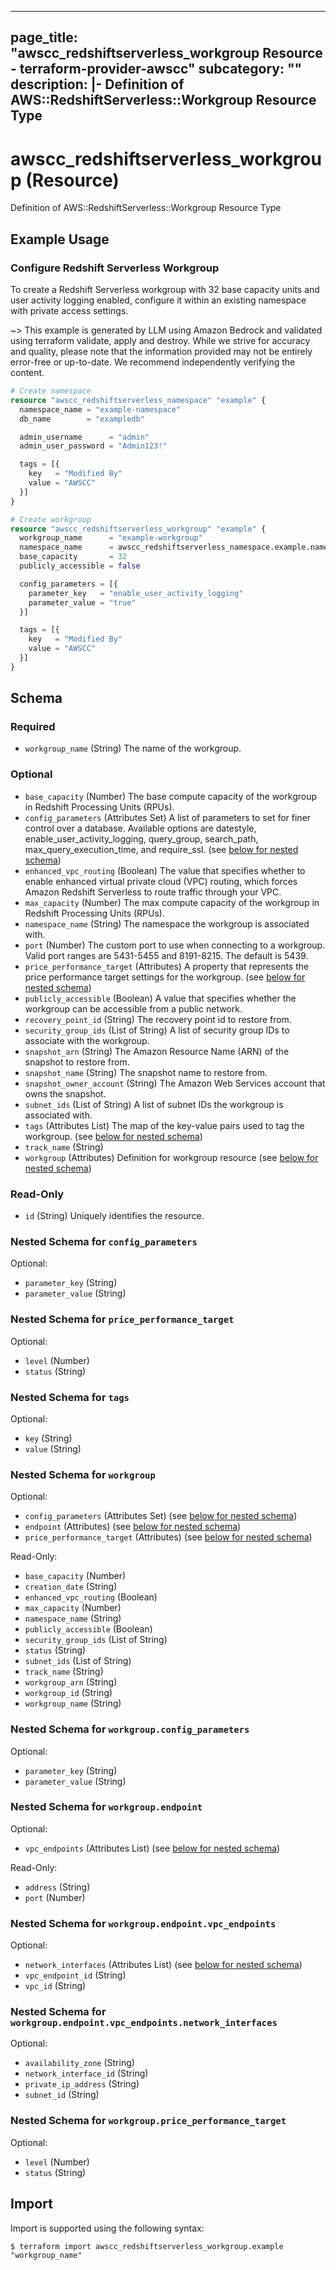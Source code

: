 
---
page_title: "awscc_redshiftserverless_workgroup Resource - terraform-provider-awscc"
subcategory: ""
description: |-
  Definition of AWS::RedshiftServerless::Workgroup Resource Type
---

# awscc_redshiftserverless_workgroup (Resource)

Definition of AWS::RedshiftServerless::Workgroup Resource Type

## Example Usage

### Configure Redshift Serverless Workgroup

To create a Redshift Serverless workgroup with 32 base capacity units and user activity logging enabled, configure it within an existing namespace with private access settings.

~> This example is generated by LLM using Amazon Bedrock and validated using terraform validate, apply and destroy. While we strive for accuracy and quality, please note that the information provided may not be entirely error-free or up-to-date. We recommend independently verifying the content.

```terraform
# Create namespace
resource "awscc_redshiftserverless_namespace" "example" {
  namespace_name = "example-namespace"
  db_name        = "exampledb"

  admin_username      = "admin"
  admin_user_password = "Admin123!"

  tags = [{
    key   = "Modified By"
    value = "AWSCC"
  }]
}

# Create workgroup
resource "awscc_redshiftserverless_workgroup" "example" {
  workgroup_name      = "example-workgroup"
  namespace_name      = awscc_redshiftserverless_namespace.example.namespace_name
  base_capacity       = 32
  publicly_accessible = false

  config_parameters = [{
    parameter_key   = "enable_user_activity_logging"
    parameter_value = "true"
  }]

  tags = [{
    key   = "Modified By"
    value = "AWSCC"
  }]
}
```

<!-- schema generated by tfplugindocs -->
## Schema

### Required

- `workgroup_name` (String) The name of the workgroup.

### Optional

- `base_capacity` (Number) The base compute capacity of the workgroup in Redshift Processing Units (RPUs).
- `config_parameters` (Attributes Set) A list of parameters to set for finer control over a database. Available options are datestyle, enable_user_activity_logging, query_group, search_path, max_query_execution_time, and require_ssl. (see [below for nested schema](#nestedatt--config_parameters))
- `enhanced_vpc_routing` (Boolean) The value that specifies whether to enable enhanced virtual private cloud (VPC) routing, which forces Amazon Redshift Serverless to route traffic through your VPC.
- `max_capacity` (Number) The max compute capacity of the workgroup in Redshift Processing Units (RPUs).
- `namespace_name` (String) The namespace the workgroup is associated with.
- `port` (Number) The custom port to use when connecting to a workgroup. Valid port ranges are 5431-5455 and 8191-8215. The default is 5439.
- `price_performance_target` (Attributes) A property that represents the price performance target settings for the workgroup. (see [below for nested schema](#nestedatt--price_performance_target))
- `publicly_accessible` (Boolean) A value that specifies whether the workgroup can be accessible from a public network.
- `recovery_point_id` (String) The recovery point id to restore from.
- `security_group_ids` (List of String) A list of security group IDs to associate with the workgroup.
- `snapshot_arn` (String) The Amazon Resource Name (ARN) of the snapshot to restore from.
- `snapshot_name` (String) The snapshot name to restore from.
- `snapshot_owner_account` (String) The Amazon Web Services account that owns the snapshot.
- `subnet_ids` (List of String) A list of subnet IDs the workgroup is associated with.
- `tags` (Attributes List) The map of the key-value pairs used to tag the workgroup. (see [below for nested schema](#nestedatt--tags))
- `track_name` (String)
- `workgroup` (Attributes) Definition for workgroup resource (see [below for nested schema](#nestedatt--workgroup))

### Read-Only

- `id` (String) Uniquely identifies the resource.

<a id="nestedatt--config_parameters"></a>
### Nested Schema for `config_parameters`

Optional:

- `parameter_key` (String)
- `parameter_value` (String)


<a id="nestedatt--price_performance_target"></a>
### Nested Schema for `price_performance_target`

Optional:

- `level` (Number)
- `status` (String)


<a id="nestedatt--tags"></a>
### Nested Schema for `tags`

Optional:

- `key` (String)
- `value` (String)


<a id="nestedatt--workgroup"></a>
### Nested Schema for `workgroup`

Optional:

- `config_parameters` (Attributes Set) (see [below for nested schema](#nestedatt--workgroup--config_parameters))
- `endpoint` (Attributes) (see [below for nested schema](#nestedatt--workgroup--endpoint))
- `price_performance_target` (Attributes) (see [below for nested schema](#nestedatt--workgroup--price_performance_target))

Read-Only:

- `base_capacity` (Number)
- `creation_date` (String)
- `enhanced_vpc_routing` (Boolean)
- `max_capacity` (Number)
- `namespace_name` (String)
- `publicly_accessible` (Boolean)
- `security_group_ids` (List of String)
- `status` (String)
- `subnet_ids` (List of String)
- `track_name` (String)
- `workgroup_arn` (String)
- `workgroup_id` (String)
- `workgroup_name` (String)

<a id="nestedatt--workgroup--config_parameters"></a>
### Nested Schema for `workgroup.config_parameters`

Optional:

- `parameter_key` (String)
- `parameter_value` (String)


<a id="nestedatt--workgroup--endpoint"></a>
### Nested Schema for `workgroup.endpoint`

Optional:

- `vpc_endpoints` (Attributes List) (see [below for nested schema](#nestedatt--workgroup--endpoint--vpc_endpoints))

Read-Only:

- `address` (String)
- `port` (Number)

<a id="nestedatt--workgroup--endpoint--vpc_endpoints"></a>
### Nested Schema for `workgroup.endpoint.vpc_endpoints`

Optional:

- `network_interfaces` (Attributes List) (see [below for nested schema](#nestedatt--workgroup--endpoint--vpc_endpoints--network_interfaces))
- `vpc_endpoint_id` (String)
- `vpc_id` (String)

<a id="nestedatt--workgroup--endpoint--vpc_endpoints--network_interfaces"></a>
### Nested Schema for `workgroup.endpoint.vpc_endpoints.network_interfaces`

Optional:

- `availability_zone` (String)
- `network_interface_id` (String)
- `private_ip_address` (String)
- `subnet_id` (String)




<a id="nestedatt--workgroup--price_performance_target"></a>
### Nested Schema for `workgroup.price_performance_target`

Optional:

- `level` (Number)
- `status` (String)

## Import

Import is supported using the following syntax:

```shell
$ terraform import awscc_redshiftserverless_workgroup.example "workgroup_name"
```
